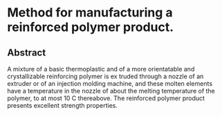 # Method for manufacturing a reinforced polymer product.

## Abstract
A mixture of a basic thermoplastic and of a more orientatable and crystallizable reinforcing polymer is ex truded through a nozzle of an extruder or of an injection molding machine, and these molten elements have a temperature in the nozzle of about the melting temperature of the polymer, to at most 10 C thereabove. The reinforced polymer product presents excellent strength properties.